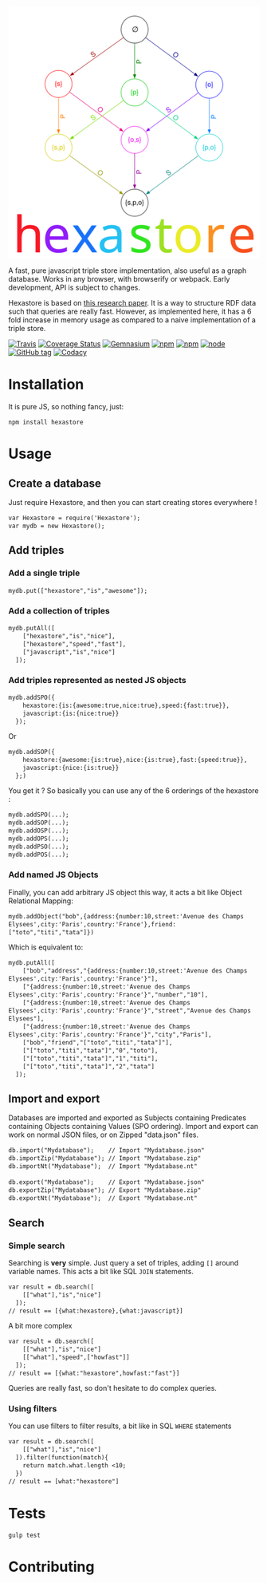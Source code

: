 ![](HexastoreLogo.svg)

A fast, pure javascript triple store implementation, also useful as a graph database. Works in any browser, with browserify or webpack. Early development, API is subject to changes.

Hexastore is based on [this research paper](http://karras.rutgers.edu/hexastore.pdf). It is a way to structure RDF data such that queries are really fast. However, as implemented here, it has a 6 fold increase in memory usage as compared to a naive implementation of a triple store.

[![Travis](https://img.shields.io/travis/crubier/Hexastore.svg?style=flat-square)](https://travis-ci.org/crubier/Hexastore) [![Coverage Status](https://img.shields.io/coveralls/crubier/Hexastore.svg?style=flat-square)](https://coveralls.io/r/crubier/Hexastore) [![Gemnasium](https://img.shields.io/gemnasium/crubier/Hexastore.svg?style=flat-square)](https://gemnasium.com/crubier/Hexastore)  [![npm](https://img.shields.io/npm/dm/hexastore.svg?style=flat-square)](https://www.npmjs.com/package/hexastore) [![npm](https://img.shields.io/npm/v/hexastore.svg?style=flat-square)](https://www.npmjs.com/package/hexastore) [![node](https://img.shields.io/node/v/hexastore.svg?style=flat-square)](https://www.npmjs.com/package/hexastore) [![GitHub tag](https://img.shields.io/github/release/crubier/Hexastore.svg?style=flat-square)](https://github.com/crubier/Hexastore) [![Codacy](https://img.shields.io/codacy/e072bd118cb5478996bc90a6aab73b3e.svg?style=flat-square)](https://www.codacy.com/public/vincentlecrubier/Hexastore)


# Installation

It is pure JS, so nothing fancy, just:

~~~~ {.bash}
npm install hexastore
~~~~

# Usage

## Create a database

Just require Hexastore, and then you can start creating stores everywhere !

~~~~ {.javascript}
var Hexastore = require('Hexastore');
var mydb = new Hexastore();
~~~~

## Add triples

### Add a single triple

~~~~ {.javascript}
mydb.put(["hexastore","is","awesome"]);
~~~~

### Add a collection of triples

~~~~ {.javascript}
mydb.putAll([
    ["hexastore","is","nice"],
    ["hexastore","speed","fast"],
    ["javascript","is","nice"]
  ]);
~~~~

### Add triples represented as nested JS objects

~~~~ {.javascript}
mydb.addSPO({
    hexastore:{is:{awesome:true,nice:true},speed:{fast:true}},
    javascript:{is:{nice:true}}
  });
~~~~

Or

~~~~ {.javascript}
mydb.addSOP({
    hexastore:{awesome:{is:true},nice:{is:true},fast:{speed:true}},
    javascript:{nice:{is:true}}
  };)
~~~~

You get it ? So basically you can use any of the 6 orderings of the hexastore :

~~~~ {.javascript}
mydb.addSPO(...);
mydb.addSOP(...);
mydb.addOSP(...);
mydb.addOPS(...);
mydb.addPSO(...);
mydb.addPOS(...);
~~~~

### Add named JS Objects

Finally, you can add arbitrary JS object this way, it acts a bit like Object Relational Mapping:

~~~~ {.javascript}
mydb.addObject("bob",{address:{number:10,street:'Avenue des Champs Elysees',city:'Paris',country:'France'},friend:["toto","titi","tata"]})
~~~~

Which is equivalent to:

~~~~ {.javascript}
mydb.putAll([
    ["bob","address","{address:{number:10,street:'Avenue des Champs Elysees',city:'Paris',country:'France'}"],
    ["{address:{number:10,street:'Avenue des Champs Elysees',city:'Paris',country:'France'}","number","10"],
    ["{address:{number:10,street:'Avenue des Champs Elysees',city:'Paris',country:'France'}","street","Avenue des Champs Elysees"],
    ["{address:{number:10,street:'Avenue des Champs Elysees',city:'Paris',country:'France'}","city","Paris"],
    ["bob","friend","["toto","titi","tata"]"],
    ["["toto","titi","tata"]","0","toto"],
    ["["toto","titi","tata"]","1","titi"],
    ["["toto","titi","tata"]","2","tata"]
  ]);
~~~~

## Import and export

Databases are imported and exported as Subjects containing Predicates containing Objects containing Values (SPO ordering). Import and export can work on normal JSON files, or on Zipped "data.json" files.

~~~~ {.javascript}
db.import("Mydatabase");    // Import "Mydatabase.json"
db.importZip("Mydatabase"); // Import "Mydatabase.zip"
db.importNt("Mydatabase");  // Import "Mydatabase.nt"

db.export("Mydatabase");    // Export "Mydatabase.json"
db.exportZip("Mydatabase"); // Export "Mydatabase.zip"
db.exportNt("Mydatabase");  // Export "Mydatabase.nt"
~~~~

## Search

### Simple search

Searching is **very** simple. Just query a set of triples, adding `[]` around variable names. This acts a bit like SQL `JOIN` statements.

~~~~ {.javascript}
var result = db.search([
    [["what"],"is","nice"]
  ]);
// result == [{what:hexastore},{what:javascript}]
~~~~

A bit more complex

~~~~ {.javascript}
var result = db.search([
    [["what"],"is","nice"]
    [["what"],"speed",["howfast"]]
  ]);
// result == [{what:"hexastore",howfast:"fast"}]
~~~~

Queries are really fast, so don't hesitate to do complex queries.

### Using filters

You can use filters to filter results, a bit like in SQL `WHERE` statements

~~~~ {.javascript}
var result = db.search([
    [["what"],"is","nice"]
  ]).filter(function(match){
    return match.what.length <10;
  })
// result == [what:"hexastore"]
~~~~

# Tests

~~~~ {.bash}
gulp test
~~~~

# Contributing
